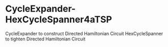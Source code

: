 # CycleExpander-HexCycleSpanner4aTSP
CycleExpander  to  construct   Directed  Hamiltonian  Circuit  HexCycleSpanner  to  tighten  Directed  Hamiltonian  Circuit 
